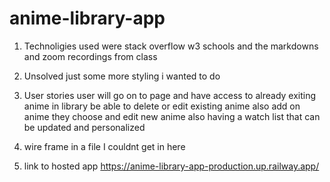 # anime-library-app

1. Technoligies used were stack overflow w3 schools and the markdowns and zoom recordings from class

2. Unsolved just some more styling i wanted to do

3. User stories user will go on to page and have access to already exiting anime in library be able to delete or edit existing anime also add on anime they choose and edit new anime also having a watch list that can be updated and personalized

4. wire frame in a file I couldnt get in here

5. link to hosted app
https://anime-library-app-production.up.railway.app/
